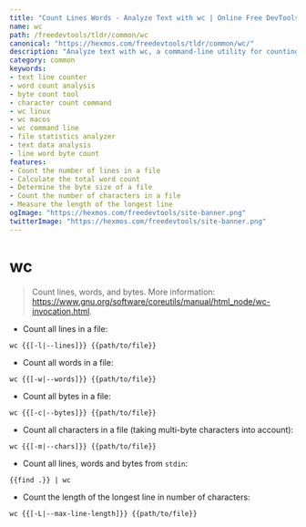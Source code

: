 ```yaml
---
title: "Count Lines Words - Analyze Text with wc | Online Free DevTools by Hexmos"
name: wc
path: /freedevtools/tldr/common/wc
canonical: "https://hexmos.com/freedevtools/tldr/common/wc/"
description: "Analyze text with wc, a command-line utility for counting lines, words, and bytes. Get accurate statistics and analyze text data quickly. Free online tool, no registration required."
category: common
keywords:
- text line counter
- word count analysis
- byte count tool
- character count command
- wc linux
- wc macos
- wc command line
- file statistics analyzer
- text data analysis
- line word byte count
features:
- Count the number of lines in a file
- Calculate the total word count
- Determine the byte size of a file
- Count the number of characters in a file
- Measure the length of the longest line
ogImage: "https://hexmos.com/freedevtools/site-banner.png"
twitterImage: "https://hexmos.com/freedevtools/site-banner.png"
---
```


# wc

> Count lines, words, and bytes.
> More information: <https://www.gnu.org/software/coreutils/manual/html_node/wc-invocation.html>.

- Count all lines in a file:

`wc {{[-l|--lines]}} {{path/to/file}}`

- Count all words in a file:

`wc {{[-w|--words]}} {{path/to/file}}`

- Count all bytes in a file:

`wc {{[-c|--bytes]}} {{path/to/file}}`

- Count all characters in a file (taking multi-byte characters into account):

`wc {{[-m|--chars]}} {{path/to/file}}`

- Count all lines, words and bytes from `stdin`:

`{{find .}} | wc`

- Count the length of the longest line in number of characters:

`wc {{[-L|--max-line-length]}} {{path/to/file}}`
